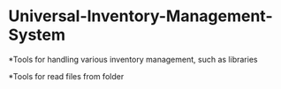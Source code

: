 # Universal-Inventory-Management-System
*Tools for handling various inventory management, such as libraries

*Tools for read files from folder
